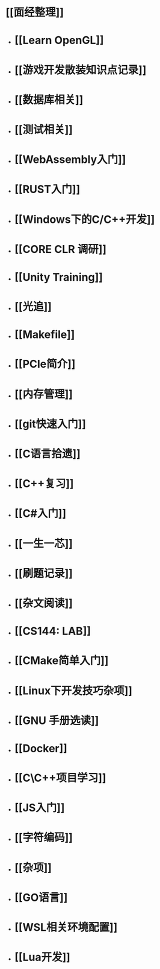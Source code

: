 # [[面经整理]]
- # [[Learn OpenGL]]
- # [[游戏开发散装知识点记录]]
- # [[数据库相关]]
- # [[测试相关]]
- # [[WebAssembly入门]]
- # [[RUST入门]]
- # [[Windows下的C/C++开发]]
- # [[CORE CLR 调研]]
- # [[Unity Training]]
- # [[光追]]
- # [[Makefile]]
- # [[PCIe简介]]
- # [[内存管理]]
- # [[git快速入门]]
- # [[C语言拾遗]]
- # [[C++复习]]
- # [[C#入门]]
- # [[一生一芯]]
- # [[刷题记录]]
- # [[杂文阅读]]
- # [[CS144: LAB]]
- # [[CMake简单入门]]
- # [[Linux下开发技巧杂项]]
- # [[GNU 手册选读]]
- # [[Docker]]
- # [[C\C++项目学习]]
- # [[JS入门]]
- # [[字符编码]]
- # [[杂项]]
- # [[GO语言]]
- # [[WSL相关环境配置]]
- # [[Lua开发]]